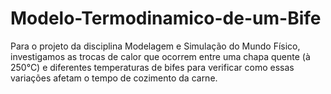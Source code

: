 # Modelo-Termodinamico-de-um-Bife
Para o projeto da disciplina Modelagem e Simulação do Mundo Físico, investigamos as trocas de calor que ocorrem entre uma chapa quente (à 250°C) e diferentes temperaturas de bifes para verificar como essas variações afetam o tempo de cozimento da carne.

